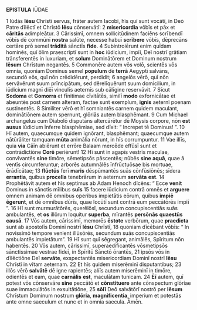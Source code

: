 **EPISTULA** IŪDAE

1 Iūdās **Iēsu** Chrīstī servus, frāter autem Iacobī, hīs quī sunt vocātī, in Deō Patre dīlēctī et Chrīstō **Iēsu** cōnservātī:
2 **misericordia** vōbīs et pāx et **cāritās** adimpleātur.
3 Cārissimī, omnem sollicitūdinem faciēns scrībendī vōbīs dē commūnī **nostra** salūte, necesse habuī **scrībere** vōbīs, dēprecāns certāre prō semel **trāditā** sānctīs **fide**.
4 Subintroiērunt enim quīdam hominēs, quī ōlim praescrīptī sunt in **hoc** iūdicium, impiī, Deī nostrī grātiam trānsferentēs in luxuriam, et **solum** Dominātōrem et Dominum nostrum **Iēsum** Chrīstum negantēs.
5 Commonēre autem vōs volō, scientēs vōs omnia, quoniam Dominus semel **populum** dē **terrā** Aegyptī salvāns, secundō eōs, quī nōn crēdidērunt, perdidit;
6 angelōs vērō, quī nōn servāvērunt suum prīncipātum, sed dērelīquērunt suum domicilium, in iūdicium magnī diēī vinculīs aeternīs sub cālīgine reservāvit.
7 Sīcut **Sodoma** et **Gomorra** et fīnitimae cīvitātēs, similī **modo** exfornicātae et abeuntēs post carnem alteram, factae sunt exemplum, **ignis** aeternī poenam sustinentēs.
8 Similiter vērō et hī somniantēs carnem quidem maculant, dominātiōnem autem spernunt, glōriās autem blasphēmant.
9 Cum Michael archangelus cum Diabolō disputāns altercārētur dē Moysis corpore, nōn **est** **ausus** iūdicium īnferre blasphēmiae, sed dīxit: “ Increpet tē Dominus! ”.
10 Hī autem, quaecumque quidem ignōrant, blasphēmant; quaecumque autem nātūrāliter tamquam **mūta** animālia nōrunt, in hīs corrumpuntur.
11 Vae illīs, quia **via** Cāīn abiērunt et errōre Balaam mercēde effūsī sunt et contrādictiōne **Corē** periērunt!
12 Hī sunt in agapīs vestrīs maculae, convīvantēs **sine** timōre, sēmetipsōs pāscentēs; nūbēs **sine** **aquā**, quae ā ventīs circumferuntur; arborēs autumnālēs īnfrūctuōsae bis mortuae, ērādīcātae;
13 **flūctūs** ferī **maris** dēspūmantēs suās cōnfūsiōnēs; sīdera **errantia**, quibus **procella** tenebrārum in aeternum **servāta** **est**.
14 Prophētāvit autem et hīs septimus ab Adam Henoch dīcēns: “ Ecce **venit** Dominus in sānctīs mīlibus **suīs**
15 facere iūdicium contrā omnēs et **arguere** omnem animam dē omnibus operibus impietātis eōrum, quibus **impiē** **ēgerunt**, et dē omnibus dūrīs, quae locūtī sunt contrā eum peccātōrēs impiī ”.
16 Hī sunt murmurātōrēs, querēlōsī, secundum concupiscentiās suās ambulantēs, et **os** illōrum loquitur **superba**, mīrantēs **persōnās** **quaestūs** **causā**.
17 Vōs autem, cārissimī, memorēs **ēstote** verbōrum, quae **praedicta** sunt ab apostolīs Dominī nostrī **Iēsu** Chrīstī,
18 quoniam dīcēbant vōbīs: “ In novissimō tempore venient illūsōrēs, secundum suās concupiscentiās ambulantēs impietātum”.
19 Hī sunt quī sēgregant, animālēs, Spīritum nōn habentēs.
20 Vōs autem, cārissimī, superaedificantēs vōsmetipsōs sānctissimae vestrae fideī, in Spīritū Sānctō ōrantēs,
21 ipsōs vōs in dīlēctiōne Deī **servāte**, exspectantēs misericordiam Dominī nostrī **Iēsu** Chrīstī in vītam aeternam.
22 Et hīs quidem miserēminī disputantibus;
23 illōs vērō **salvātē** dē igne rapientēs; aliīs autem miserēminī in timōre, odientēs et eam, quae **carnālis** **est**, maculātam tunicam.
24 **Ēī** autem, quī potest vōs cōnservāre **sine** peccātō et **cōnstituere** ante cōnspectum glōriae suae immaculātōs in exsultātiōne,
25 **sōlī** Deō salvātōrī nostrō per **Iēsum** Chrīstum Dominum nostrum **glōria**, **magnificentia**, imperium et potestās ante omne saeculum et nunc et in omnia saecula. Āmēn.
